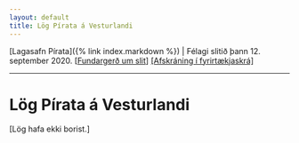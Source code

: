```yaml
---
layout: default
title: Lög Pírata á Vesturlandi
---
```


[Lagasafn Pírata]({% link index.markdown %}) \| Félagi slitið þann 12. september 2020. [[Fundargerð um slit](https://github.com/piratar/Skjalasafn/blob/master/Fundargerdir/Adildarfelog/(slit%20ovirkra%20adildarfelaga)/2020-09-12%20(adalfundir%20ovirkra%20adildarfelaga%20Pirata%20i%20Nordvesturkjordaemi).md)] [[Afskráning í fyrirtækjaskrá]](https://skatturinn.is/fyrirtaekjaskra/leit/kennitala/5911150300)

***

# Lög Pírata á Vesturlandi

[Lög hafa ekki borist.]
